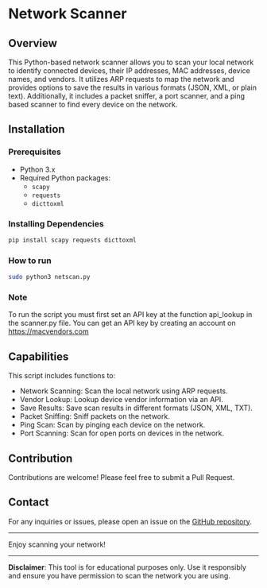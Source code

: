 # Network Scanner

## Overview
This Python-based network scanner allows you to scan your local network to identify connected devices, their IP addresses, MAC addresses, device names, and vendors. It utilizes ARP requests to map the network and provides options to save the results in various formats (JSON, XML, or plain text). Additionally, it includes a packet sniffer, a port scanner, and a ping based scanner to find every device on the network.

## Installation
### Prerequisites
- Python 3.x
- Required Python packages:
  - `scapy`
  - `requests`
  - `dicttoxml`


### Installing Dependencies
```bash
pip install scapy requests dicttoxml 
```

### How to run
```bash
sudo python3 netscan.py
```
### Note
To run the script you must first set an API key at the function api_lookup in the scanner.py file. You can get an API key by creating an account on https://macvendors.com

## Capabilities 
This script includes functions to:
- Network Scanning: Scan the local network using ARP requests.
- Vendor Lookup: Lookup device vendor information via an API.
- Save Results: Save scan results in different formats (JSON, XML, TXT).
- Packet Sniffing: Sniff packets on the network.
- Ping Scan: Scan by pinging each device on the network.
- Port Scanning: Scan for open ports on devices in the network.

## Contribution
Contributions are welcome! Please feel free to submit a Pull Request.

## Contact
For any inquiries or issues, please open an issue on the [GitHub repository](https://github.com/dxmxtrxs/netscan).

---

Enjoy scanning your network!

---

**Disclaimer**: This tool is for educational purposes only. Use it responsibly and ensure you have permission to scan the network you are using.


